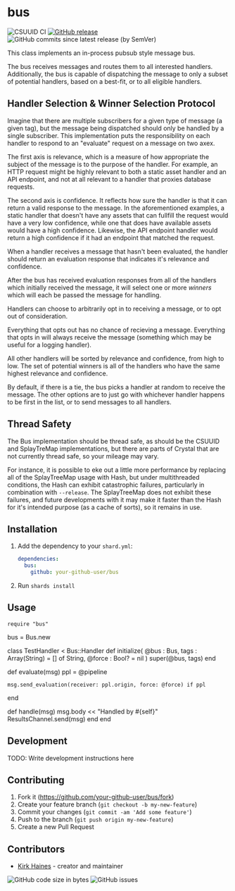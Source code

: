 # bus

![CSUUID CI](https://img.shields.io/github/workflow/status/wyhaines/bus.cr/bus.cr%20CI?style=for-the-badge&logo=GitHub)
[![GitHub release](https://img.shields.io/github/release/wyhaines/CSUUID.cr.svg?style=for-the-badge)](https://github.com/wyhaines/bus.cr/releases)
![GitHub commits since latest release (by SemVer)](https://img.shields.io/github/commits-since/wyhaines/bus.cr/latest?style=for-the-badge)


This class implements an in-process pubsub style message bus.

The bus receives messages and routes them to all interested handlers. Additionally, the bus is capable of dispatching the message to only a subset of potential handlers, based on a best-fit, or to all eligible handlers.

## Handler Selection & Winner Selection Protocol

Imagine that there are multiple subscribers for a given type of message (a given tag), but the message being dispatched should only be handled by a single subscriber. This implementation puts the responsibility on each handler to respond to an "evaluate" request on a message on two axex.

The first axis is relevance, which is a measure of how appropriate the subject of the message is to the purpose of the handler. For example, an HTTP request might be highly relevant to both a static asset handler and an API endpoint, and not at all relevant to a handler that proxies database requests.

The second axis is confidence. It reflects how sure the handler is that it can return a valid response to the message. In the aforementioned examples, a static handler that doesn't have any assets that can fullfill the request would have a very low confidence, while one that does have available assets would have a high confidence. Likewise, the API endpoint handler would return a high confidence if it had an endpoint that matched the request.

When a handler receives a message that hasn't been evaluated, the handler should return an evaluation response that indicates it's relevance and confidence.

After the bus has received evaluation responses from all of the handlers which initially received the message, it will select one or more *winners* which will each be passed the message for handling.

Handlers can choose to arbitrarily opt in to receiving a message, or to opt out of consideration.

Everything that opts out has no chance of recieving a message. Everything that opts in will always receive the message (something which may be useful for a logging handler).

All other handlers will be sorted by relevance and confidence, from high to low. The set of potential winners is all of the handlers who have the same highest relevance and confidence.

By default, if there is a tie, the bus picks a handler at random to receive the message. The other options are to just go with whichever handler happens to be first in the list, or to send messages to all handlers.

## Thread Safety

The Bus implementation should be thread safe, as should be the CSUUID and SplayTreMap implementations, but there are parts of Crystal that are not currently thread safe, so your mileage may vary.

For instance, it is possible to eke out a little more performance by replacing all of the SplayTreeMap usage with Hash, but under multithreaded conditions, the Hash can exhibit catastrophic failures, particularly in combination with `--release`. The SplayTreeMap does not exhibit these failures, and future developments with it may make it faster than the Hash for it's intended purpose (as a cache of sorts), so it remains in use.
## Installation

1. Add the dependency to your `shard.yml`:

   ```yaml
   dependencies:
     bus:
       github: your-github-user/bus
   ```

2. Run `shards install`

## Usage

```crystal
require "bus"
```

bus = Bus.new

class TestHandler < Bus::Handler
  def initialize(
    @bus : Bus,
    tags : Array(String) = [] of String,
    @force : Bool? = nil
  )
    super(@bus, tags)
  end

  def evaluate(msg)
    ppl = @pipeline

    msg.send_evaluation(receiver: ppl.origin, force: @force) if ppl
  end

  def handle(msg)
    msg.body << "Handled by #{self}"
    ResultsChannel.send(msg)
  end
end
## Development

TODO: Write development instructions here

## Contributing

1. Fork it (<https://github.com/your-github-user/bus/fork>)
2. Create your feature branch (`git checkout -b my-new-feature`)
3. Commit your changes (`git commit -am 'Add some feature'`)
4. Push to the branch (`git push origin my-new-feature`)
5. Create a new Pull Request

## Contributors

- [Kirk Haines](https://github.com/your-github-user) - creator and maintainer

![GitHub code size in bytes](https://img.shields.io/github/languages/code-size/wyhaines/bus.cr?style=for-the-badge)
![GitHub issues](https://img.shields.io/github/issues/wyhaines/bus.cr?style=for-the-badge)